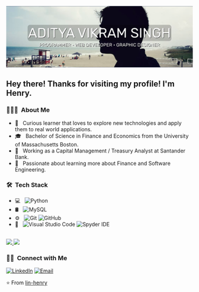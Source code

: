 <img src="https://raw.githubusercontent.com/AVS1508/AVS1508/master/assets/Aditya%20Vikram%20Singh%20Banner.png">

<h2> Hey there! Thanks for visiting my profile! I'm Henry.</h2>

<h3> 👨🏻‍💻 &nbsp;About Me </h3>

- 🤔 &nbsp; Curious learner that loves to explore new technologies and apply them to real world applications.
- 🎓 &nbsp; Bachelor of Science in Finance and Economics from the University of Massachusetts Boston.
- 💼 &nbsp; Working as a Capital Management / Treasury Analyst at Santander Bank.
- 🌱 &nbsp; Passionate about learning more about Finance and Software Engineering.

<h3> 🛠 &nbsp;Tech Stack</h3>

- 💻 &nbsp;
  ![Python](https://img.shields.io/badge/-Python-333333?style=flat&logo=python)
- 🛢 &nbsp;
  ![MySQL](https://img.shields.io/badge/-MySQL-333333?style=flat&logo=mysql)
- ⚙️ &nbsp;
  ![Git](https://img.shields.io/badge/-Git-333333?style=flat&logo=git)
  ![GitHub](https://img.shields.io/badge/-GitHub-333333?style=flat&logo=github)
- 🔧 &nbsp;
  ![Visual Studio Code](https://img.shields.io/badge/-Visual%20Studio%20Code-333333?style=flat&logo=visual-studio-code&logoColor=007ACC)
  ![Spyder IDE](https://img.shields.io/badge/-Spyder%20IDE-333333?style=flat&logo=spyder-ide&logoColor=007ACC)

<br/>

<a href="https://github.com/AVS1508">
  <img height="180em" src="https://github-readme-stats.vercel.app/api?username=lin-henry&theme=buefy&show_icons=true" />
  <img height="180em" src="https://github-readme-stats.vercel.app/api/top-langs/?username=lin-henry&theme=buefy&layout=compact" />
</a>

<br/>

<h3> 🤝🏻 &nbsp;Connect with Me </h3>

<p align="left">
<a href="https://www.linkedin.com/in/henry--lin/"><img alt="LinkedIn" src="https://img.shields.io/badge/LinkedIn-henry--lin-blue?style=flat-square&logo=linkedin"></a>
<a href="mailto:linhenry001@gmail.com"><img alt="Email" src="https://img.shields.io/badge/Email-linhenry001@gmail.com-blue?style=flat-square&logo=gmail"></a>
</p>

⭐️ From [lin-henry](https://github.com/lin-henry)
